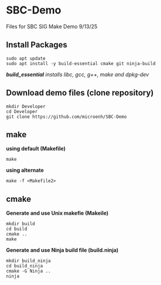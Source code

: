 # SBC-Demo
Files for SBC SIG Make Demo 9/13/25


## Install Packages
```
sudo apt update
sudo apt install -y build-essential cmake git ninja-build

```
**_build_essential_** *installs libc, gcc, g++, make and dpkg-dev*

## Download demo files (clone repository)
```
mkdir Developer
cd Developer
git clone https://github.com/microenh/SBC-Demo

```

## make
**using default (Makefile)**
```
make

```

**using alternate**
```
make -f <Makefile2>
```

## cmake
**Generate and use Unix makefie (Makeile)**
```
mkdir build
cd build
cmake ..
make

```

**Generate and use Ninja build file (build.ninja)**
```
mkdir build_ninja
cd build_ninja
cmake -G Ninja ..
ninja

```
